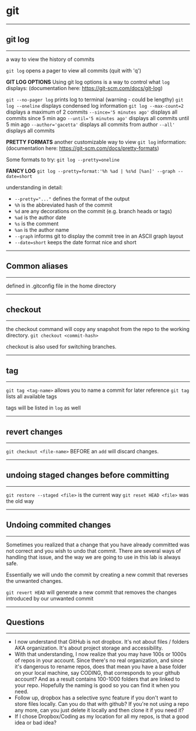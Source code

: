 # git

---
## git log
---
a way to view the history of commits

`git log` opens a pager to view all commits (quit with 'q')

**GIT LOG OPTIONS**
Using git log options is a way to control what `log` displays:
(documentation here: https://git-scm.com/docs/git-log)

`git --no-pager log` prints log to terminal (warning - could be lengthy)
`git log --oneline` displays condensed log information
`git log --max-count=2` displays a maximum of 2 commits
`--since='5 minutes ago'` displays all commits since 5 min ago
`--until='5 minutes ago'` displays all commits until 5 min ago
`--author='gacetta'` displays all commits from author
`--all'` displays all commits

**PRETTY FORMATS**
another customizable way to view `git log` information:
(documentation here: https://git-scm.com/docs/pretty-formats)

Some formats to try:
`git log --pretty=oneline`

**FANCY LOG**
`git log --pretty=format:'%h %ad | %s%d [%an]' --graph --date=short`

understanding in detail:
- `--pretty="..."` defines the format of the output
- `%h` is the abbreviated hash of the commit
- `%d` are any decorations on the commit (e.g. branch heads or tags)
- `%ad` is the author date
- `%s` is the comment
- `%an` is the author name
- `--graph` informs git to display the commit tree in an ASCII graph layout
- `--date=short` keeps the date format nice and short

---
## Common aliases
---
defined in .gitconfig file in the home directory

---
## checkout
---
the checkout command will copy any snapshot from the repo to the working directory.
`git checkout <commit-hash>`

checkout is also used for switching branches.

---
## tag
---
`git tag <tag-name>` allows you to name a commit for later reference
`git tag` lists all available tags

tags will be listed in `log` as well

---
## revert changes
---
`git checkout <file-name>` BEFORE an `add` will discard changes.

---
## undoing staged changes before committing
---
`git restore --staged <file>` is the current way
`git reset HEAD <file>` was the old way

---
## Undoing commited changes
---
Sometimes you realized that a change that you have already committed was not correct and you wish to undo that commit. There are several ways of handling that issue, and the way we are going to use in this lab is always safe.

Essentially we will undo the commit by creating a new commit that reverses the unwanted changes.

`git revert HEAD` will generate a new commit that removes the changes introduced by our unwanted commit

---
## Questions
---
- I now understand that GitHub is not dropbox.  It's not about files / folders AKA organization.  It's about project storage and accessibility.
- With that understanding, I now realize that you may have 100s or 1000s of repos in your account.  Since there's no real organization, and since it's dangerous to rename repos, does that mean you have a base folder on your local machine, say CODING, that corresponds to your github account?  And as a result contains 100-1000 folders that are linked to your repo.  Hopefully the naming is good so you can find it when you need.
- Follow up, dropbox has a selective sync feature if you don't want to store files locally.  Can you do that with github?  If you're not using a repo any more, can you just delete it locally and then clone it if you need it?
- If I chose Dropbox/Coding as my location for all my repos, is that a good idea or bad idea?
